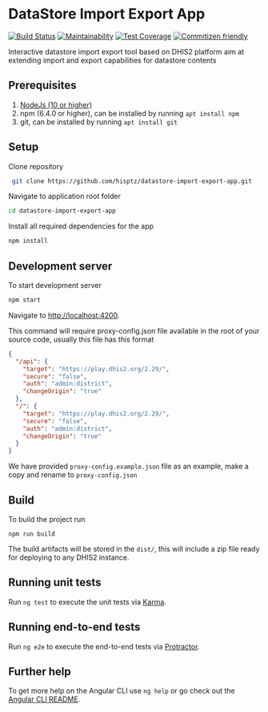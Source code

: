# DataStore Import Export App

[![Build Status](https://travis-ci.org/hisptz/datastore-import-export-app.svg?branch=master)](https://travis-ci.org/hisptz/datastore-import-export-app)
[![Maintainability](https://api.codeclimate.com/v1/badges/9fa8f69239aa18d74fe7/maintainability)](https://codeclimate.com/github/hisptz/datastore-import-export-app/maintainability)
[![Test Coverage](https://api.codeclimate.com/v1/badges/9fa8f69239aa18d74fe7/test_coverage)](https://codeclimate.com/github/hisptz/datastore-import-export-app/test_coverage)
[![Commitizen friendly](https://img.shields.io/badge/commitizen-friendly-brightgreen.svg)](http://commitizen.github.io/cz-cli/)

Interactive datastore import export tool based on DHIS2 platform aim at extending import and export capabilities for datastore contents

## Prerequisites

1. [NodeJs (10 or higher)](https://nodejs.org)
2. npm (6.4.0 or higher), can be installed by running `apt install npm`
3. git, can be installed by running `apt install git`

## Setup

Clone repository

```bash
 git clone https://github.com/hisptz/datastore-import-export-app.git
```

Navigate to application root folder

```bash
cd datastore-import-export-app
```

Install all required dependencies for the app

```bash
npm install
```

## Development server

To start development server

```bash
npm start
```

Navigate to [http://localhost:4200](http://localhost:4200).

This command will require proxy-config.json file available in the root of your source code, usually this file has this format

```json
{
  "/api": {
    "target": "https://play.dhis2.org/2.29/",
    "secure": "false",
    "auth": "admin:district",
    "changeOrigin": "true"
  },
  "/": {
    "target": "https://play.dhis2.org/2.29/",
    "secure": "false",
    "auth": "admin:district",
    "changeOrigin": "true"
  }
}
```

We have provided `proxy-config.example.json` file as an example, make a copy and rename to `proxy-config.json`

## Build

To build the project run

`npm run build`

The build artifacts will be stored in the `dist/`, this will include a zip file ready for deploying to any DHIS2 instance.

## Running unit tests

Run `ng test` to execute the unit tests via [Karma](https://karma-runner.github.io).

## Running end-to-end tests

Run `ng e2e` to execute the end-to-end tests via [Protractor](http://www.protractortest.org/).

## Further help

To get more help on the Angular CLI use `ng help` or go check out the [Angular CLI README](https://github.com/angular/angular-cli/blob/master/README.md).
